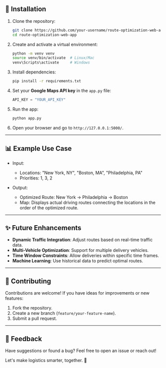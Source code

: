 ## 🔧 Installation  
1. Clone the repository:  
   ```bash  
   git clone https://github.com/your-username/route-optimization-web-app.git  
   cd route-optimization-web-app  
   ```  

2. Create and activate a virtual environment:  
   ```bash  
   python -m venv venv  
   source venv/bin/activate  # Linux/Mac  
   venv\Scripts\activate     # Windows  
   ```  

3. Install dependencies:  
   ```bash  
   pip install -r requirements.txt  
   ```  

4. Set your **Google Maps API key** in the `app.py` file:  
   ```python  
   API_KEY = "YOUR_API_KEY"  
   ```  

5. Run the app:  
   ```bash  
   python app.py  
   ```  

6. Open your browser and go to `http://127.0.0.1:5000/`.  

---

## 📊 Example Use Case  
- Input:  
  - Locations: "New York, NY", "Boston, MA", "Philadelphia, PA"  
  - Priorities: 1, 3, 2  

- Output:  
  - Optimized Route: New York → Philadelphia → Boston  
  - Map: Displays actual driving routes connecting the locations in the order of the optimized route.  

---

## ✨ Future Enhancements  
- **Dynamic Traffic Integration**: Adjust routes based on real-time traffic data.  
- **Multi-Vehicle Optimization**: Support for multiple delivery vehicles.  
- **Time Window Constraints**: Allow deliveries within specific time frames.  
- **Machine Learning**: Use historical data to predict optimal routes.  

---

## 🤝 Contributing  
Contributions are welcome! If you have ideas for improvements or new features:  
1. Fork the repository.  
2. Create a new branch (`feature/your-feature-name`).  
3. Submit a pull request.  

---

## 💬 Feedback  
Have suggestions or found a bug? Feel free to open an issue or reach out!  

Let's make logistics smarter, together. 🚀

